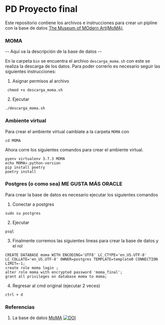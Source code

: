 # PD Proyecto final

Este repositorio contiene los archivos e instrucciones para crear un pipline con la base de datos [The Museum of MOdern Art(MoMA)](https://github.com/MuseumofModernArt/collection). 

### MOMA

-- Aquí va la descripción de la base de datos --

En la carpeta `bin` se encuentra el archivo  `descarga_moma.sh` con este se realiza la descarga de los datos. Para poder correrlo es necesario seguir las siguientes instrucciones:

1. Asignar permisos al archivo
```
 chmod +x descarga_moma.sh
```

2. Ejecutar
```
./descarga_moma.sh
```

### Ambiente virtual

Para crear el ambiente virtual cambiate a la carpeta `MOMA` con 

```
cd MOMA
```

Ahora corre los siguientes comandos para crear el ambiente virtual.

```
pyenv virtualenv 3.7.3 MOMA 
echo MOMA>.python-version 
pip install poetry 
poetry install
```

### Postgres (o como sea) ME GUSTA MÁS ORACLE

Para crear la base de datos es necesario ejecutar los siguientes comandos

1. Conectar a postgres
```
sudo su postgres
```
2. Ejecutar
```
psql
```
3. Finalmente corremos las siguientes lineas para crear la base de datos y el rol
```
CREATE DATABASE moma WITH ENCODING='UTF8' LC_CTYPE='en_US.UTF-8' LC_COLLATE='en_US.UTF-8' OWNER=postgres TEMPLATE=template0 CONNECTION LIMIT=-1;
create role moma login ;
alter role moma with encrypted password 'moma_final';
grant all privileges on database moma to moma;
```
4. Regresar al cmd original (ejecutar 2 veces)
```
ctrl + d
```



### Referencias

1. La base de datos [MoMA](https://github.com/MuseumofModernArt/collection) [![DOI](https://zenodo.org/badge/DOI/10.5281/zenodo.3558822.svg)](https://doi.org/10.5281/zenodo.3558822)
